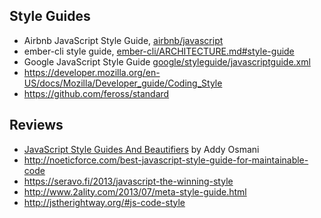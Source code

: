 ## Style Guides

* Airbnb JavaScript Style Guide, [airbnb/javascript](https://github.com/airbnb/javascript)
* ember-cli style guide, [ember-cli/ARCHITECTURE.md#style-guide](https://github.com/ember-cli/ember-cli/blob/master/ARCHITECTURE.md#style-guide)
* Google JavaScript Style Guide [google/styleguide/javascriptguide.xml](http://google.github.io/styleguide/javascriptguide.xml)
* https://developer.mozilla.org/en-US/docs/Mozilla/Developer_guide/Coding_Style
* https://github.com/feross/standard

## Reviews

* [JavaScript Style Guides And Beautifiers](http://addyosmani.com/blog/javascript-style-guides-and-beautifiers/) by Addy Osmani
* http://noeticforce.com/best-javascript-style-guide-for-maintainable-code
* https://seravo.fi/2013/javascript-the-winning-style
* http://www.2ality.com/2013/07/meta-style-guide.html
* http://jstherightway.org/#js-code-style
